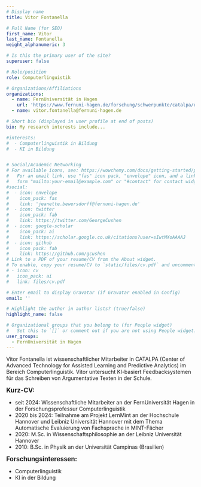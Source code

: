 ```yaml
---
# Display name
title: Vitor Fontanella

# Full Name (for SEO)
first_name: Vitor
last_name: Fontanella
weight_alphanumeric: 3

# Is this the primary user of the site?
superuser: false

# Role/position
role: Computerlinguistik

# Organizations/Affiliations
organizations:
  - name: FernUniversität in Hagen
    url: 'https://www.fernuni-hagen.de/forschung/schwerpunkte/catalpa/ueber-catalpa/personen/jeanette.bewersdorff.shtml'
  - name: vitor.fontanella@fernuni-hagen.de

# Short bio (displayed in user profile at end of posts)
bio: My research interests include...

#interests:
#  - Computerlinguistik in Bildung
#  - KI in Bildung


# Social/Academic Networking
# For available icons, see: https://wowchemy.com/docs/getting-started/page-builder/#icons
#   For an email link, use "fas" icon pack, "envelope" icon, and a link in the
#   form "mailto:your-email@example.com" or "#contact" for contact widget.
#social:
#  - icon: envelope
#    icon_pack: fas
#    link: 'jeanette.bewersdorff@fernuni-hagen.de'
#  - icon: twitter
#    icon_pack: fab
#    link: https://twitter.com/GeorgeCushen
#  - icon: google-scholar
#    icon_pack: ai
#    link: https://scholar.google.co.uk/citations?user=sIwtMXoAAAAJ
#  - icon: github
#    icon_pack: fab
#    link: https://github.com/gcushen
# Link to a PDF of your resume/CV from the About widget.
# To enable, copy your resume/CV to `static/files/cv.pdf` and uncomment the lines below.
# - icon: cv
#   icon_pack: ai
#   link: files/cv.pdf

# Enter email to display Gravatar (if Gravatar enabled in Config)
email: ''

# Highlight the author in author lists? (true/false)
highlight_name: false

# Organizational groups that you belong to (for People widget)
#   Set this to `[]` or comment out if you are not using People widget.
user_groups:
  - FernUniversität in Hagen
---
```


Vitor Fontanella ist wissenschaftlicher Mitarbeiter in CATALPA (Center of Advanced Technology for Assisted Learning and Predictive Analytics) im Bereich Computerlinguistik. Vitor untersucht KI-basiert Feedbacksystemen für das Schreiben von Argumentative Texten in der Schule. <br>

<big>**Kurz-CV:**</big>
- seit 2024: Wissenschaftliche Mitarbeiter an der FernUniversität Hagen in der Forschungsprofessur Computerlinguistik
- 2020 bis 2024: Teilnahme am Projekt LernMint an der Hochschule Hannover und Leibniz Universität Hannover mit dem Thema Automatische Evaluierung von Fachsprache in MINT-Fächer
- 2020: M.Sc. in Wissenschaftsphilosophie an der Leibniz Universität Hannover
- 2010: B.Sc. in Physik an der Universität Campinas (Brasilien)

<big>**Forschungsinteressen:**</big>
- Computerlinguistik
- KI in der Bildung
